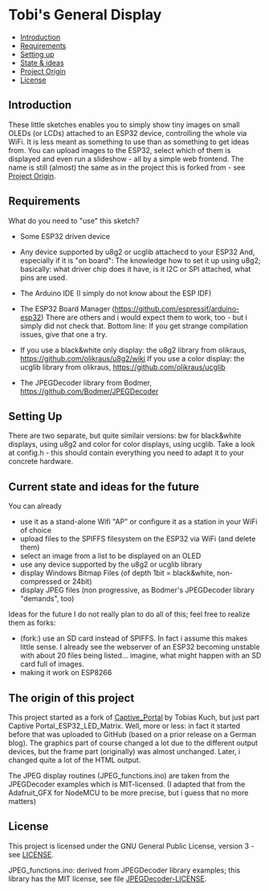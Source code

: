 # Tobi's General Display

[tocstart]: # (toc start)

  * [Introduction](#introduction)
  * [Requirements](#requirements)
  * [Setting up](#setting-up)
  * [State & ideas](#Current-state-and-ideas-for-the-future)
  * [Project Origin](#The-origin-of-this-project)
  * [License](#license)

[tocend]: # (toc end)

## Introduction

These little sketches enables you to simply show tiny images on small OLEDs (or LCDs) attached to an ESP32 device, controlling the whole via WiFi.
It is less meant as something to use than as something to get ideas from. 
You can upload images to the ESP32, select which of them is displayed and even run a slideshow - all by a simple web frontend.
The name is still (almost) the same as in the project this is forked from - see [Project Origin](#The-origin-of-this-project).

## Requirements

What do you need to "use" this sketch?

* Some ESP32 driven device

* Any device supported by u8g2 or ucglib attachecd to your ESP32
  And, especially if it is "on board": The knowledge how to set it up using u8g2; basically: what driver chip does it have, is it I2C or SPI attached, what pins are used.

* The Arduino IDE
  (I simply do not know about the ESP IDF)

* The ESP32 Board Manager (https://github.com/espressif/arduino-esp32)
  There are others and i would expect them to work, too - but i simply did not check that. 
  Bottom line: If you get strange compilation issues, give that one a try.
  
* If you use a black&white only display: the u8g2 library from olikraus, https://github.com/olikraus/u8g2/wiki
  If you use a color display: the ucglib library from olikraus, https://github.com/olikraus/ucglib

* The JPEGDecoder library from Bodmer, https://github.com/Bodmer/JPEGDecoder

## Setting Up

There are two separate, but quite similair versions: bw for black&white displays, using u8g2 and color for color displays, using ucglib.
Take a look at config.h - this should contain everything you need to adapt it to your concrete hardware.

## Current state and ideas for the future

You can already
* use it as a stand-alone Wifi "AP" or configure it as a station in your WiFi of choice
* upload files to the SPIFFS filesystem on the ESP32 via WiFi (and delete them)
* select an image from a list to be displayed on an OLED
* use any device supported by the u8g2 or ucglib library
* display Windows Bitmap Files (of depth 1bit = black&white, non-compressed or 24bit)
* display JPEG files (non progressive, as Bodmer's JPEGDecoder library "demands", too)

Ideas for the future
I do not really plan to do all of this; feel free to realize them as forks:
* (fork:) use an SD card instead of SPIFFS.
  In fact i assume this makes little sense. I already see the webserver of an ESP32 becoming unstable with about 20 files being listed... imagine, what might happen with an SD card full of images.
* making it work on ESP8266

## The origin of this project
This project started as a fork of [Captive_Portal](https://github.com/KuchTo/Captive_Portal) by Tobias Kuch, but just part Captive Portal_ESP32_LED_Matrix.
Well, more or less: in fact it started before that was uploaded to GitHub (based on a prior release on a German blog).
The graphics part of course changed a lot due to the different output devices, but the frame part (originally) was almost unchanged. Later, i changed quite a lot of the HTML output.

The JPEG display routines (JPEG_functions.ino) are taken from the JPEGDecoder examples which is MIT-licensed.
(I adapted that from the Adafruit_GFX for NodeMCU to be more precise, but i guess that no more matters)

## License

This project is licensed under the GNU General Public License, version 3 - see [LICENSE](./LICENSE).

JPEG_functions.ino: derived from JPEGDecoder library examples; this library has the MIT license, see file [JPEGDecoder-LICENSE](./JPEGDecoder-LICENSE).
